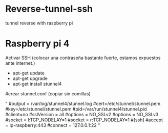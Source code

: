 # Reverse-tunnel-ssh
tunnel reverse with raspberry pi

# Raspberry pi 4
Activar SSH (colocar una contraseña bastante fuerte, estamos expuestos ante internet.)

- apt-get update
- apt-get upgrade
- apt-get install stunnel4 

#crear stunnel.conf (copiar sin comillas)

"
#output = /var/log/stunnel4/stunnel.log
#cert=/etc/stunnel/stunnel.pem
#key=/etc/stunnel/stunnel.pem
#pid=/var/run/stunnel4/stunnel.pid
#client=no
#sslVersion = all
#options = NO_SSLv2
#options = NO_SSLv3
#socket = l:TCP_NODELAY=1
#socket = r:TCP_NODELAY=1
#[ssh]
#accept = ip-raspberry:443
#connect = 127.0.0.1:22
"
